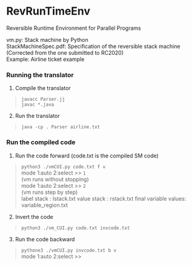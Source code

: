 # RevRunTimeEnv
Reversible Runtime Environment for Parallel Programs

vm.py: Stack machine by Python<br>
StackMachineSpec.pdf: Specification of the reversible stack machine<br>
(Corrected from the one submitted to RC2020)
<br>Example: Airline ticket example
<br>
### Running the translator
1. Compile the translator<br>
> `javacc Parser.jj`<br>
> `javac *.java`
2. Run the translator<br>
> `java -cp . Parser airline.txt`

### Run the compiled code
1. Run the code forward (code.txt is the compiled SM code)<br>
> `python3 ./vmCUI.py code.txt f v`<br>
> mode 1:auto 2:select >> `1`<br>
> (vm runs without stopping)<br>
> mode 1:auto 2:select >> `2`<br>
> (vm runs step by step)<br>
label stack : lstack.txt  value stack : rstack.txt  final variable values: variable_region.txt<br>
2. Invert the code<br>
> `python3 ./vm_CUI.py code.txt invcode.txt`<br>
3. Run the code backward<br>
> `pythone3 ./vmCUI.py invcode.txt b v`<br>
> mode 1:auto 2:select >> <br>
